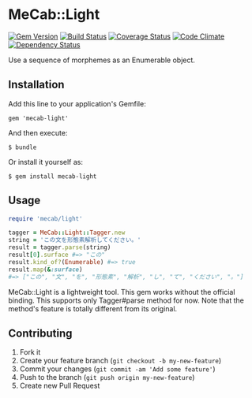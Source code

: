 # MeCab::Light

[![Gem Version](https://badge.fury.io/rb/mecab-light.png)][gem]
[![Build Status](https://travis-ci.org/hadzimme/mecab-light.png)][travis]
[![Coverage Status](https://coveralls.io/repos/hadzimme/mecab-light/badge.png?branch=master)][coveralls]
[![Code Climate](https://codeclimate.com/github/hadzimme/mecab-light.png)][codeclimate]
[![Dependency Status](https://gemnasium.com/hadzimme/mecab-light.png)][gemnasium]

[gem]: http://badge.fury.io/rb/mecab-light
[travis]: https://travis-ci.org/hadzimme/mecab-light
[coveralls]: https://coveralls.io/r/hadzimme/mecab-light?branch=master
[codeclimate]: https://codeclimate.com/github/hadzimme/mecab-light
[gemnasium]: https://gemnasium.com/hadzimme/mecab-light

Use a sequence of morphemes as an Enumerable object.

## Installation

Add this line to your application's Gemfile:

    gem 'mecab-light'

And then execute:

    $ bundle

Or install it yourself as:

    $ gem install mecab-light

## Usage

```ruby
require 'mecab/light'

tagger = MeCab::Light::Tagger.new
string = 'この文を形態素解析してください。'
result = tagger.parse(string)
result[0].surface #=> "この"
result.kind_of?(Enumerable) #=> true
result.map(&:surface)
#=> ["この", "文", "を", "形態素", "解析", "し", "て", "ください", "。"]
```

MeCab::Light is a lightweight tool.
This gem works without the official binding.
This supports only Tagger#parse method for now.
Note that the method's feature is totally different from its original.

## Contributing

1. Fork it
2. Create your feature branch (`git checkout -b my-new-feature`)
3. Commit your changes (`git commit -am 'Add some feature'`)
4. Push to the branch (`git push origin my-new-feature`)
5. Create new Pull Request
